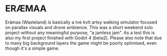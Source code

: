 # ERÆMAA

Erämaa (Wasteland) is basically a tve kvlt artsy walking simulator focused on parallax visuals and drone ambience. This was a short weekend solo project without any meaningful purpose, "a jamless jam". As a test this is also my first project finished with Godot 4 (beta2). Please also note that due to many big background layers the game might be poorly optimised, even though it's a simple game.
